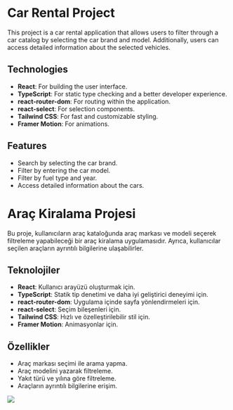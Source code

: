 # Car Rental Project

This project is a car rental application that allows users to filter through a car catalog by selecting the car brand and model. Additionally, users can access detailed information about the selected vehicles.

## Technologies

- **React**: For building the user interface.
- **TypeScript**: For static type checking and a better developer experience.
- **react-router-dom**: For routing within the application.
- **react-select**: For selection components.
- **Tailwind CSS**: For fast and customizable styling.
- **Framer Motion**: For animations.

## Features

- Search by selecting the car brand.
- Filter by entering the car model.
- Filter by fuel type and year.
- Access detailed information about the cars.

# Araç Kiralama Projesi

Bu proje, kullanıcıların araç kataloğunda araç markası ve modeli seçerek filtreleme yapabileceği bir araç kiralama uygulamasıdır. Ayrıca, kullanıcılar seçilen araçların ayrıntılı bilgilerine ulaşabilirler.

## Teknolojiler

- **React**: Kullanıcı arayüzü oluşturmak için.
- **TypeScript**: Statik tip denetimi ve daha iyi geliştirici deneyimi için.
- **react-router-dom**: Uygulama içinde sayfa yönlendirmeleri için.
- **react-select**: Seçim bileşenleri için.
- **Tailwind CSS**: Hızlı ve özelleştirilebilir stil için.
- **Framer Motion**: Animasyonlar için.

## Özellikler

- Araç markası seçimi ile arama yapma.
- Araç modelini yazarak filtreleme.
- Yakıt türü ve yılına göre filtreleme.
- Araçların ayrıntılı bilgilerine erişim.


![](https://github.com/Rasime-Dumlupunar/car-rental-project/blob/main/car-rental-project.gif)
